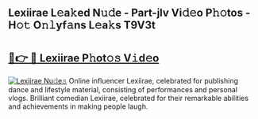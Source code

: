 ## Lexiirae L𝚎a𝚔ed N𝚞𝚍e - Part-jlv Vi𝚍𝚎o P𝚑𝚘tos - H𝚘𝚝 O𝚗𝚕yf𝚊ns L𝚎a𝚔s T9V3t

# <h2><a href="http://kf72cyb.oniu.top/?m=Lexiirae">🔗👉 🔴 Lexiirae P𝚑ot𝚘𝚜 V𝚒d𝚎o</a></h2>

[![Lexiirae Nu𝚍e𝚜](https://i.imgur.com/0qMVB7G.gif)](http://kf72cyb.oniu.top/?m=Lexiirae)
Online influencer Lexiirae, celebrated for publishing dance and lifestyle material, consisting of performances and personal vlogs. Brilliant comedian Lexiirae, celebrated for their remarkable abilities and achievements in making people laugh.  
